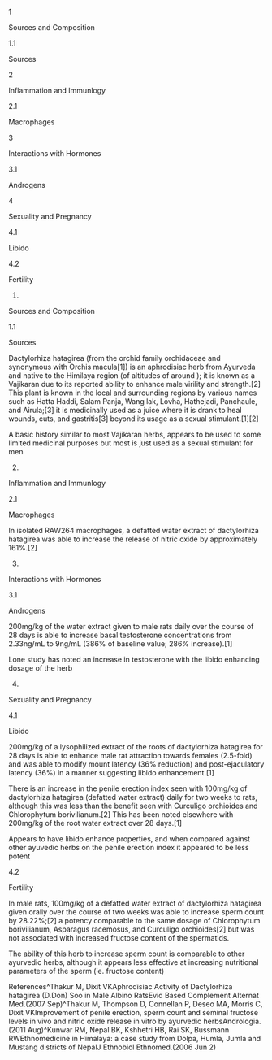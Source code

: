 1

Sources and Composition

1.1

Sources

2

Inflammation and Immunlogy

2.1

Macrophages

3

Interactions with Hormones

3.1

Androgens

4

Sexuality and Pregnancy

4.1

Libido

4.2

Fertility

1.

Sources and Composition

1.1

Sources

Dactylorhiza hatagirea (from the orchid family orchidaceae and synonymous with Orchis macula\[1]) is an aphrodisiac herb from Ayurveda and native to the Himilaya region (of altitudes of around ); it is known as a Vajikaran due to its reported ability to enhance male virility and strength.\[2] This plant is known in the local and surrounding regions by various names such as Hatta Haddi, Salam Panja, Wang lak, Lovha, Hathejadi, Panchaule, and Airula;\[3] it is medicinally used as a juice where it is drank to heal wounds, cuts, and gastritis\[3] beyond its usage as a sexual stimulant.\[1]\[2]


A basic history similar to most Vajikaran herbs, appears to be used to some limited medicinal purposes but most is just used as a sexual stimulant for men


2.

Inflammation and Immunlogy

2.1

Macrophages

In isolated RAW264 macrophages, a defatted water extract of dactylorhiza hatagirea was able to increase the release of nitric oxide by approximately 161%.\[2]

3.

Interactions with Hormones

3.1

Androgens

200mg/kg of the water extract given to male rats daily over the course of 28 days is able to increase basal testosterone concentrations from 2\.33ng/mL to 9ng/mL (386% of baseline value; 286% increase).\[1]


Lone study has noted an increase in testosterone with the libido enhancing dosage of the herb


4.

Sexuality and Pregnancy

4.1

Libido

200mg/kg of a lysophilized extract of the roots of dactylorhiza hatagirea for 28 days is able to enhance male rat attraction towards females (2\.5\-fold) and was able to modify mount latency (36% reduction) and post\-ejaculatory latency (36%) in a manner suggesting libido enhancement.\[1]

There is an increase in the penile erection index seen with 100mg/kg of dactylorhiza hatagirea (defatted water extract) daily for two weeks to rats, although this was less than the benefit seen with Curculigo orchioides and Chlorophytum borivilianum.\[2] This has been noted elsewhere with 200mg/kg of the root water extract over 28 days.\[1]


Appears to have libido enhance properties, and when compared against other ayuvedic herbs on the penile erection index it appeared to be less potent


4.2

Fertility

In male rats, 100mg/kg of a defatted water extract of dactylorhiza hatagirea given orally over the course of two weeks was able to increase sperm count by 28\.22%;\[2] a potency comparable to the same dosage of Chlorophytum borivilianum, Asparagus racemosus, and Curculigo orchioides\[2] but was not associated with increased fructose content of the spermatids.


The ability of this herb to increase sperm count is comparable to other ayurvedic herbs, although it appears less effective at increasing nutritional parameters of the sperm (ie. fructose content)


References^Thakur M, Dixit VKAphrodisiac Activity of Dactylorhiza hatagirea (D.Don) Soo in Male Albino RatsEvid Based Complement Alternat Med.(2007 Sep)^Thakur M, Thompson D, Connellan P, Deseo MA, Morris C, Dixit VKImprovement of penile erection, sperm count and seminal fructose levels in vivo and nitric oxide release in vitro by ayurvedic herbsAndrologia.(2011 Aug)^Kunwar RM, Nepal BK, Kshhetri HB, Rai SK, Bussmann RWEthnomedicine in Himalaya: a case study from Dolpa, Humla, Jumla and Mustang districts of NepalJ Ethnobiol Ethnomed.(2006 Jun 2)